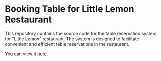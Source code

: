 # Booking Table for Little Lemon Restaurant

This repository contains the source code for the table reservation system for "Little Lemon"
restaurant. The system is designed to facilitate convenient and efficient table reservations in the restaurant.

You can view it [here](https://booking-table.vercel.app/).